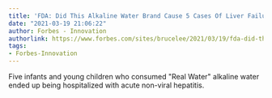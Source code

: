 ```yaml
---
title: 'FDA: Did This Alkaline Water Brand Cause 5 Cases Of Liver Failure?'
date: "2021-03-19 21:06:22"
author: Forbes - Innovation
authorlink: https://www.forbes.com/sites/brucelee/2021/03/19/fda-did-this-alkaline-water-brand-cause-5-cases-of-liver-failure/
tags:
- Forbes-Innovation
---
```

Five infants and young children who consumed "Real Water" alkaline water ended up being hospitalized with acute non-viral hepatitis.